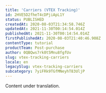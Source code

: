 ```yaml
---
title: 'Carriers (VTEX Tracking)'
id: 2HVE5D2fheT4cDPjiApL1Y
status: PUBLISHED
createdAt: 2020-08-03T21:34:58.746Z
updatedAt: 2021-11-30T00:14:54.014Z
publishedAt: 2021-11-30T00:14:54.014Z
firstPublishedAt: 2020-08-03T21:40:46.908Z
contentType: tutorial
productTeam: Post-purchase
author: 0QBQws7rk0t5Mnu8fgfUv
slug: vtex-tracking-carriers
locale: en
legacySlug: vtex-tracking-carriers
subcategory: 7yiFRk9TGfMNeyhT83UljP
---
```


<div class="alert alert-warning" role="alert">Content under translation.</div>
